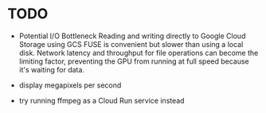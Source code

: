 # TODO

- Potential I/O Bottleneck
  Reading and writing directly to Google Cloud Storage using GCS FUSE is convenient but slower than using a local disk.
  Network latency and throughput for file operations can become the limiting factor, preventing the GPU from running at
  full speed because it's waiting for data.

- display megapixels per second

- try running ffmpeg as a Cloud Run service instead
